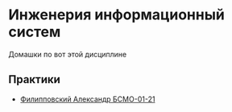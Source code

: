 # Инженерия информационный систем
Домашки по вот этой дисциплине

## Практики
- [Филипповский Александр БСМО-01-21](https://github.com/zoders)
